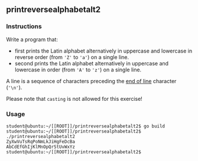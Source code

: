 ## printreversealphabetalt2

### Instructions

Write a program that:

- first prints the Latin alphabet alternatively in uppercase and lowercase in reverse order (from `'Z'` to `'a'`) on a single line.
- second prints the Latin alphabet alternatively in uppercase and lowercase in order (from `'A'` to `'z'`) on a single line.

A line is a sequence of characters preceding the [end of line](https://en.wikipedia.org/wiki/Newline) character (`'\n'`).

Please note that `casting` is not allowed for this exercise!

### Usage

```console
student@ubuntu:~/[[ROOT]]/printreversealphabetalt2$ go build
student@ubuntu:~/[[ROOT]]/printreversealphabetalt2$ ./printreversealphabetalt2
ZyXwVuTsRqPoNmLkJiHgFeDcBa
AbCdEfGhIjKlMnOpQrStUvWxYz
student@ubuntu:~/[[ROOT]]/printreversealphabetalt2$
```
